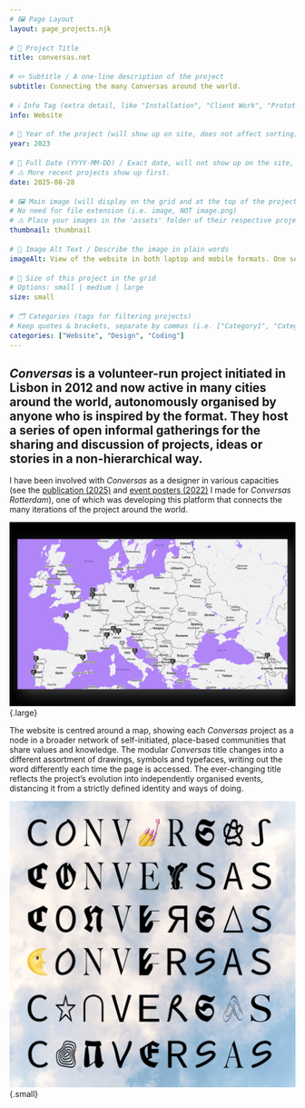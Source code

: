 ```yaml
---
# 🖼️ Page Layout
layout: page_projects.njk

# 📌 Project Title
title: conversas.net

# ✏️ Subtitle / A one-line description of the project
subtitle: Connecting the many Conversas around the world.

# ℹ️ Info Tag (extra detail, like "Installation", "Client Work", "Prototype"). Keep this short, usually 1–2 words
info: Website

# 📅 Year of the project (will show up on site, does not affect sorting)
year: 2023

# 📆 Full Date (YYYY-MM-DD) / Exact date, will not show up on the site, only for sorting
# ⚠️ More recent projects show up first.
date: 2025-08-28

# 🖼️ Main image (will display on the grid and at the top of the project page)
# No need for file extension (i.e. image, NOT image.png)
# ⚠️ Place your images in the 'assets' folder of their respective projects
thumbnail: thumbnail

# 💬 Image Alt Text / Describe the image in plain words
imageAlt: View of the website in both laptop and mobile formats. One sees the Conversas title followed by a menu and a list of existing Conversas in different cities.

# 📏 Size of this project in the grid
# Options: small | medium | large
size: small

# 🗂️ Categories (tags for filtering projects)
# Keep quotes & brackets, separate by commas (i.e. ["Category1", "Category2", "Category3"])
categories: ["Website", "Design", "Coding"]
---
```


## _Conversas_ is a volunteer-run project initiated in Lisbon in 2012 and now active in many cities around the world, autonomously organised by anyone who is inspired by the format. They host a series of open informal gatherings for the sharing and discussion of projects, ideas or stories in a non-hierarchical way.

I have been involved with _Conversas_ as a designer in various capacities (see the [publication (2025)](projects/2025_conversas_publication) and [event posters (2022)](projects/2022_conversas_posters) I made for _Conversas Rotterdam_), one of which was developing this platform that connects the many iterations of the project around the world.

![Map of Europe and Western Asia with several icons showing the location of different Conversas initiavies.](assets/map.jpg " "){.large}

The website is centred around a map, showing each _Conversas_ project as a node in a broader network of self-initiated, place-based communities that share values and knowledge. The modular _Conversas_ title changes into a different assortment of drawings, symbols and typefaces, writing out the word differently each time the page is accessed. The ever-changing title reflects the project’s evolution into independently organised events, distancing it from a strictly defined identity and ways of doing.

![Variations of the modular Conversas title.](assets/conversas.jpg " "){.small}